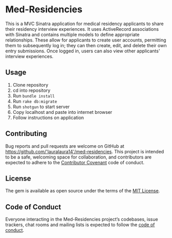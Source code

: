 # Med-Residencies

This is a MVC Sinatra application for medical residency applicants to share their residency interview experiences. It uses ActiveRecord associations with Sinatra and contains multiple models to define appropriate relationships. These allow for applicants to create user accounts, permitting them to subsequently log in; they can then create, edit, and delete their own entry submissions. Once logged in, users can also view other applicants' interview experiences.

## Usage

1. Clone repository
2. cd into repository
3. Run `bundle install`
4. Run `rake db:migrate`
5. Run `shotgun` to start server
6. Copy localhost and paste into internet browser
7. Follow instructions on application

## Contributing

Bug reports and pull requests are welcome on GitHub at https://github.com/'lauralaura14'/med-residencies. This project is intended to be a safe, welcoming space for collaboration, and contributors are expected to adhere to the [Contributor Covenant](http://contributor-covenant.org) code of conduct.

## License

The gem is available as open source under the terms of the [MIT License](https://opensource.org/licenses/MIT).

## Code of Conduct

Everyone interacting in the Med-Residencies project’s codebases, issue trackers, chat rooms and mailing lists is expected to follow the [code of conduct](https://github.com/'lauralaura14'/residencies/blob/master/CODE_OF_CONDUCT.md).
